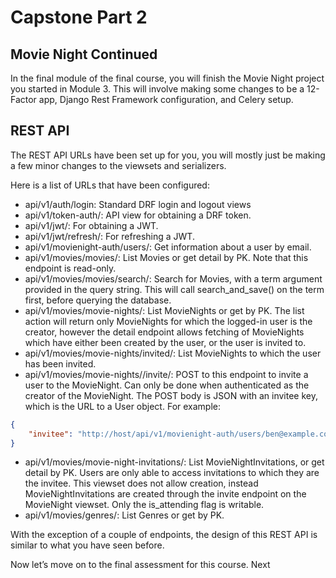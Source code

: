 # Capstone Part 2

## Movie Night Continued
In the final module of the final course, you will finish the Movie Night project you started in Module 3. This will involve making some changes to be a 12-Factor app, Django Rest Framework configuration, and Celery setup.

## REST API
The REST API URLs have been set up for you, you will mostly just be making a few minor changes to the viewsets and serializers.

Here is a list of URLs that have been configured:
- api/v1/auth/login: Standard DRF login and logout views
- api/v1/token-auth/: API view for obtaining a DRF token.
- api/v1/jwt/: For obtaining a JWT.
- api/v1/jwt/refresh/: For refreshing a JWT.
- api/v1/movienight-auth/users/<email>: Get information about a user by email.
- api/v1/movies/movies/<pk>: List Movies or get detail by PK. Note that this endpoint is read-only.
- api/v1/movies/movies/search/: Search for Movies, with a term argument provided in the query string. This will call search_and_save() on the term first, before querying the database.
- api/v1/movies/movie-nights/<pk>: List MovieNights or get by PK. The list action will return only MovieNights for which the logged-in user is the creator, however the detail endpoint allows fetching of MovieNights which have either been created by the user, or the user is invited to.
- api/v1/movies/movie-nights/invited/: List MovieNights to which the user has been invited.
- api/v1/movies/movie-nights/<pk>/invite/: POST to this endpoint to invite a user to the MovieNight. Can only be done when authenticated as the creator of the MovieNight. The POST body is JSON with an invitee key, which is the URL to a User object. For example:

```json
{
    "invitee": "http://host/api/v1/movienight-auth/users/ben@example.com"
}
```
- api/v1/movies/movie-night-invitations/<pk>: List MovieNightInvitations, or get detail by PK. Users are only able to access invitations to which they are the invitee. This viewset does not allow creation, instead MovieNightInvitations are created through the invite endpoint on the MovieNight viewset. Only the is_attending flag is writable.
- api/v1/movies/genres/<pk>: List Genres or get by PK.

With the exception of a couple of endpoints, the design of this REST API is similar to what you have seen before.

Now let’s move on to the final assessment for this course.
Next